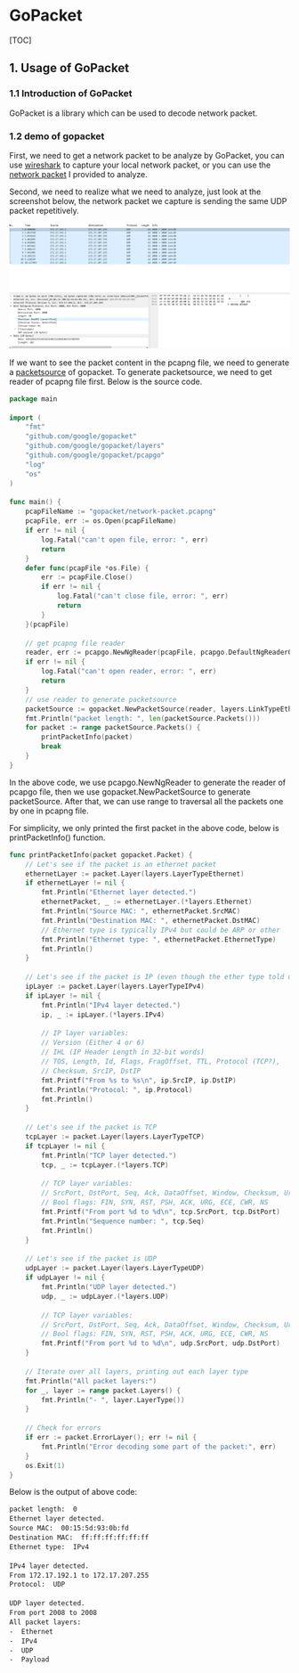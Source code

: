 # GoPacket

[TOC]

## 1. Usage of GoPacket

### 1.1 Introduction of GoPacket

GoPacket is a library which can be used to decode network packet.

### 1.2 demo of gopacket

First, we need to get a network packet to be analyze by GoPacket, you can use [wireshark](https://www.wireshark.org/) to capture your local network packet, or you can use the [network packet](https://github.com/InRunning/usage-and-analysis-of-golang-package/blob/main/gopacket/network%20packet.pcapng) I provided to analyze.

Second, we need to realize what we need to analyze, just look at the screenshot below, the network packet we capture is sending the same UDP packet repetitively.

![UDP network packet](https://github.com/InRunning/usage-and-analysis-of-golang-package/blob/main/gopacket/network%20packet%20screenshot.png?raw=true)

If we want to see the packet content in the pcapng file, we need to generate a [packetsource](https://pkg.go.dev/github.com/google/gopacket#hdr-Reading_Packets_From_A_Source) of gopacket. To generate packetsource, we need to get reader of pcapng file first. Below is the source code.

```go
package main

import (
	"fmt"
	"github.com/google/gopacket"
	"github.com/google/gopacket/layers"
	"github.com/google/gopacket/pcapgo"
	"log"
	"os"
)

func main() {
	pcapFileName := "gopacket/network-packet.pcapng"
	pcapFile, err := os.Open(pcapFileName)
	if err != nil {
		log.Fatal("can't open file, error: ", err)
		return
	}
	defer func(pcapFile *os.File) {
		err := pcapFile.Close()
		if err != nil {
			log.Fatal("can't close file, error: ", err)
			return
		}
	}(pcapFile)

	// get pcapng file reader
	reader, err := pcapgo.NewNgReader(pcapFile, pcapgo.DefaultNgReaderOptions)
	if err != nil {
		log.Fatal("can't open reader, error: ", err)
		return
	}
	// use reader to generate packetsource
	packetSource := gopacket.NewPacketSource(reader, layers.LinkTypeEthernet)
	fmt.Println("packet length: ", len(packetSource.Packets()))
	for packet := range packetSource.Packets() {
		printPacketInfo(packet)
		break
	}
}
```

In the above code, we use pcapgo.NewNgReader to generate the reader of pcapgo file, then we use gopacket.NewPacketSource to generate packetSource. After that, we can use range to traversal all the packets one by one in pcapng file. 

For simplicity, we only printed the first packet in the above code, below is printPacketInfo() function.

```go
func printPacketInfo(packet gopacket.Packet) {
	// Let's see if the packet is an ethernet packet
	ethernetLayer := packet.Layer(layers.LayerTypeEthernet)
	if ethernetLayer != nil {
		fmt.Println("Ethernet layer detected.")
		ethernetPacket, _ := ethernetLayer.(*layers.Ethernet)
		fmt.Println("Source MAC: ", ethernetPacket.SrcMAC)
		fmt.Println("Destination MAC: ", ethernetPacket.DstMAC)
		// Ethernet type is typically IPv4 but could be ARP or other
		fmt.Println("Ethernet type: ", ethernetPacket.EthernetType)
		fmt.Println()
	}

	// Let's see if the packet is IP (even though the ether type told us)
	ipLayer := packet.Layer(layers.LayerTypeIPv4)
	if ipLayer != nil {
		fmt.Println("IPv4 layer detected.")
		ip, _ := ipLayer.(*layers.IPv4)

		// IP layer variables:
		// Version (Either 4 or 6)
		// IHL (IP Header Length in 32-bit words)
		// TOS, Length, Id, Flags, FragOffset, TTL, Protocol (TCP?),
		// Checksum, SrcIP, DstIP
		fmt.Printf("From %s to %s\n", ip.SrcIP, ip.DstIP)
		fmt.Println("Protocol: ", ip.Protocol)
		fmt.Println()
	}

	// Let's see if the packet is TCP
	tcpLayer := packet.Layer(layers.LayerTypeTCP)
	if tcpLayer != nil {
		fmt.Println("TCP layer detected.")
		tcp, _ := tcpLayer.(*layers.TCP)

		// TCP layer variables:
		// SrcPort, DstPort, Seq, Ack, DataOffset, Window, Checksum, Urgent
		// Bool flags: FIN, SYN, RST, PSH, ACK, URG, ECE, CWR, NS
		fmt.Printf("From port %d to %d\n", tcp.SrcPort, tcp.DstPort)
		fmt.Println("Sequence number: ", tcp.Seq)
		fmt.Println()
	}

	// Let's see if the packet is UDP
	udpLayer := packet.Layer(layers.LayerTypeUDP)
	if udpLayer != nil {
		fmt.Println("UDP layer detected.")
		udp, _ := udpLayer.(*layers.UDP)

		// TCP layer variables:
		// SrcPort, DstPort, Seq, Ack, DataOffset, Window, Checksum, Urgent
		// Bool flags: FIN, SYN, RST, PSH, ACK, URG, ECE, CWR, NS
		fmt.Printf("From port %d to %d\n", udp.SrcPort, udp.DstPort)
	}

	// Iterate over all layers, printing out each layer type
	fmt.Println("All packet layers:")
	for _, layer := range packet.Layers() {
		fmt.Println("- ", layer.LayerType())
	}

	// Check for errors
	if err := packet.ErrorLayer(); err != nil {
		fmt.Println("Error decoding some part of the packet:", err)
	}
	os.Exit(1)
}
```

Below is the output of above code:

```bash
packet length:  0
Ethernet layer detected.           
Source MAC:  00:15:5d:93:0b:fd     
Destination MAC:  ff:ff:ff:ff:ff:ff
Ethernet type:  IPv4               
                                   
IPv4 layer detected.               
From 172.17.192.1 to 172.17.207.255
Protocol:  UDP                     
                                   
UDP layer detected.                
From port 2008 to 2008             
All packet layers:                 
-  Ethernet                        
-  IPv4                            
-  UDP                             
-  Payload  
```

